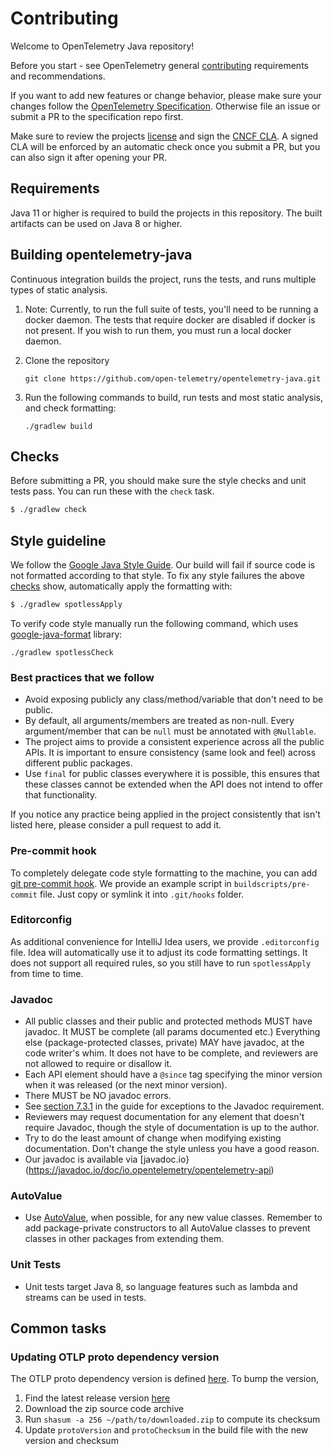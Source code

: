 # Contributing

Welcome to OpenTelemetry Java repository!

Before you start - see OpenTelemetry general
[contributing](https://github.com/open-telemetry/community/blob/master/CONTRIBUTING.md)
requirements and recommendations.

If you want to add new features or change behavior, please make sure your changes follow the
[OpenTelemetry Specification](https://github.com/open-telemetry/opentelemetry-specification).
Otherwise file an issue or submit a PR to the specification repo first.

Make sure to review the projects [license](LICENSE) and sign the
[CNCF CLA](https://identity.linuxfoundation.org/projects/cncf). A signed CLA will be enforced by an
automatic check once you submit a PR, but you can also sign it after opening your PR.

## Requirements

Java 11 or higher is required to build the projects in this repository. The built artifacts can be
used on Java 8 or higher.

## Building opentelemetry-java

Continuous integration builds the project, runs the tests, and runs multiple
types of static analysis.

1. Note: Currently, to run the full suite of tests, you'll need to be running a docker daemon.
The tests that require docker are disabled if docker is not present. If you wish to run them,
you must run a local docker daemon.

2. Clone the repository

    `git clone https://github.com/open-telemetry/opentelemetry-java.git`

3. Run the following commands to build, run tests and most static analysis, and
check formatting:

    `./gradlew build`

## Checks

Before submitting a PR, you should make sure the style checks and unit tests pass. You can run these
with the `check` task.

```bash
$ ./gradlew check
```

## Style guideline

We follow the [Google Java Style Guide](https://google.github.io/styleguide/javaguide.html). 
Our build will fail if source code is not formatted according to that style. To fix any
style failures the above [checks](#checks) show, automatically apply the formatting with:

```bash
$ ./gradlew spotlessApply
```

To verify code style manually run the following command, 
which uses [google-java-format](https://github.com/google/google-java-format) library:

`./gradlew spotlessCheck`

### Best practices that we follow

* Avoid exposing publicly any class/method/variable that don't need to be public.
* By default, all arguments/members are treated as non-null. Every argument/member that can be `null` must be annotated with `@Nullable`.
* The project aims to provide a consistent experience across all the public APIs. It is important to ensure consistency (same look and feel) across different public packages.
* Use `final` for public classes everywhere it is possible, this ensures that these classes cannot be extended when the API does not intend to offer that functionality.

If you notice any practice being applied in the project consistently that isn't listed here, please consider a pull request to add it.

### Pre-commit hook
To completely delegate code style formatting to the machine, 
you can add [git pre-commit hook](https://git-scm.com/docs/githooks).
We provide an example script in `buildscripts/pre-commit` file.
Just copy or symlink it into `.git/hooks` folder.

### Editorconfig 
As additional convenience for IntelliJ Idea users, we provide `.editorconfig` file.
Idea will automatically use it to adjust its code formatting settings.
It does not support all required rules, so you still have to run `spotlessApply` from time to time.

### Javadoc

* All public classes and their public and protected methods MUST have javadoc.
  It MUST be complete (all params documented etc.) Everything else
  (package-protected classes, private) MAY have javadoc, at the code writer's
  whim. It does not have to be complete, and reviewers are not allowed to
  require or disallow it.
* Each API element should have a `@since` tag specifying the minor version when
  it was released (or the next minor version).
* There MUST be NO javadoc errors.
* See [section
  7.3.1](https://google.github.io/styleguide/javaguide.html#s7.3.1-javadoc-exception-self-explanatory)
  in the guide for exceptions to the Javadoc requirement.
* Reviewers may request documentation for any element that doesn't require
  Javadoc, though the style of documentation is up to the author.
* Try to do the least amount of change when modifying existing documentation.
  Don't change the style unless you have a good reason.
* Our javadoc is available via [javadoc.io}(https://javadoc.io/doc/io.opentelemetry/opentelemetry-api)

### AutoValue

* Use [AutoValue](https://github.com/google/auto/tree/master/value), when
  possible, for any new value classes. Remember to add package-private
  constructors to all AutoValue classes to prevent classes in other packages
  from extending them.
  
  
### Unit Tests

* Unit tests target Java 8, so language features such as lambda and streams can be used in tests.

## Common tasks

### Updating OTLP proto dependency version

The OTLP proto dependency version is defined [here](proto/build.gradle). To bump the version,

1. Find the latest release version [here](https://github.com/open-telemetry/opentelemetry-proto/releases/latest)
2. Download the zip source code archive
3. Run `shasum -a 256 ~/path/to/downloaded.zip` to compute its checksum
4. Update `protoVersion` and `protoChecksum` in the build file with the new version and checksum